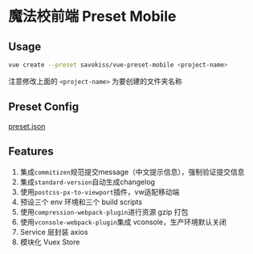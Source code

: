 # 魔法校前端 Preset Mobile

## Usage

```bash
vue create --preset savokiss/vue-preset-mobile <project-name>
```

注意修改上面的 `<project-name>` 为要创建的文件夹名称

## Preset Config
[preset.json](./preset.json)

## Features
1. 集成`commitizen`规范提交message（中文提示信息），强制验证提交信息
2. 集成`standard-version`自动生成changelog
3. 使用`postcss-px-to-viewport`插件，vw适配移动端
4. 预设三个 env 环境和三个 build scripts
5. 使用`compression-webpack-plugin`进行资源 gzip 打包
6. 使用`vconsole-webpack-plugin`集成 vconsole，生产环境默认关闭
7. Service 层封装 axios
8. 模块化 Vuex Store